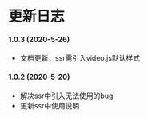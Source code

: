 # 更新日志

#### 1.0.3 (2020-5-26)

* 文档更新，ssr需引入video.js默认样式

#### 1.0.2 (2020-5-20)

* 解决ssr中引入无法使用的bug
* 更新ssr中使用说明
